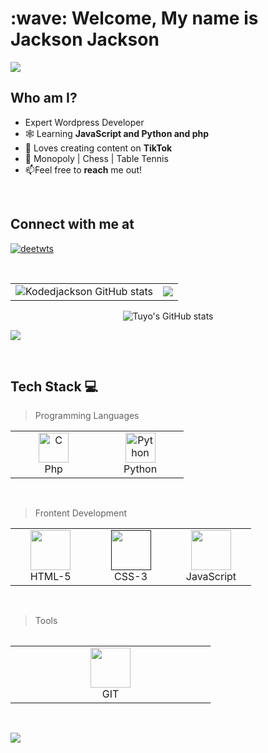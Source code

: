 <h1 align="left" id="dhrumishah-title">:wave: Welcome, My name is Jackson Jackson</h1>

<img src="http://kodedjackson.com/wp-content/uploads/2022/08/kodedjackson.png">

<br>
<div align="left">

<h2> Who am I? </h2>
	
- Expert Wordpress Developer
- 🕸️ Learning **JavaScript and Python and php**
- 📔 Loves creating content on **TikTok**
- 🎾 Monopoly | Chess | Table Tennis
- :mailbox:Feel free to **reach** me out!

<br>

<h2>Connect with me at </h2>
	
<p align="left"> <a href="https://twitter.com/intent/follow?screen_name=kodedjackson" target="blank"><img src="https://img.shields.io/twitter/follow/kodedjackson?logo=twitter&style=for-the-badge" alt="deetwts"/></a></p>
<br>

<table>
    <tr>
        <td><img align="center" src="https://github-readme-stats.vercel.app/api?username=kodedjackson&&theme=tokyonight&show_icons=true&include_all_commits=true&hide_border=true" alt="Kodedjackson GitHub stats" /></td>
        <td><img align="center" src="https://github-readme-streak-stats.herokuapp.com/?user=kodedjackson&theme=tokyonight&layout=compact&hide_border=true" /></td>
    </tr>
</table>

<div align="center"><img align="center" src="https://github-readme-stats.vercel.app/api/top-langs/?username=kodedjackson&langs_count=8&theme=tokyonight&layout=compact&hide_border=true" alt="Tuyo's GitHub stats" /></div>

![](https://github-profile-trophy.vercel.app/?username=kodedjackson&theme=tokyonight&layout=compact&hide_border=true&no-frame=true&no-bg=true)

<br>

## Tech Stack :computer:
  
>Programming Languages
  
 <table>
	 <tbody>
  <tr>
   <td align="Center" width="25%"> 
      <a href="#" >
        <img src="https://www.php.net/images/logos/new-php-logo.svg" width="48" height="48" alt="C" />
      </a>
      <br>Php
    </td>
    <td align="Center" color="white" width="25%">
      <a href="#">
        <img src="https://upload.wikimedia.org/wikipedia/commons/thumb/c/c3/Python-logo-notext.svg/1200px-Python-logo-notext.svg.png" width="48" height="48" alt="Python" />
      </a>
      <br>Python
    </td>
   </tr>
</tbody>
  </table>
	
<br>
	
>Frontent Development
   <table>
   <tbody>
	  <tr>
		  
 <td align="Center" width="25%">   
        <a href="#" >
        <img height="64px" width="64px" src="https://cdn.svgporn.com/logos/html-5.svg">
      </a>
      <br>HTML-5
  </td>
	 
	 
 <td align="Center" width="25%">   
        <a href="" >
       <img height="64px" width="64px" src="https://cdn.svgporn.com/logos/css-3.svg">
      </a>
      <br>CSS-3
  </td>
	 
	 
<td align="Center" width="25%">   
        <a href="#" >
        <img height="64px" width="64px" src="https://cdn.svgporn.com/logos/javascript.svg">
      </a>
      <br>JavaScript
</td>
</tr>
</tbody>
<table>
	<br>	  
	
	
>Tools
	
<table>
   <tbody>
	 <tr>
		  
<td align="Center" width="25%">   
        <a href="#" >
        <img height="64px" width="64px" src="https://upload.wikimedia.org/wikipedia/commons/thumb/3/3f/Git_icon.svg/1200px-Git_icon.svg.png">
      </a>
      <br>GIT
  </td>
</tr>
</tbody>
  </table>
	
<br>

![](https://komarev.com/ghpvc/?username=kodedjackson)
<!-- Read me file inspired by https://github.com/dhrumishah#DhrumiShah_stats>
